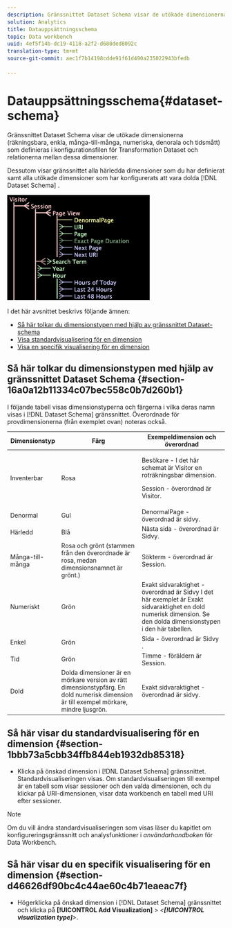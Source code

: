 ```yaml
---
description: Gränssnittet Dataset Schema visar de utökade dimensionerna (räkningsbara, enkla, många-till-många, numeriska, denorala och tidsmått) som definieras i konfigurationsfilen för Transformation Dataset och relationerna mellan dessa dimensioner.
solution: Analytics
title: Datauppsättningsschema
topic: Data workbench
uuid: 4ef5f14b-dc19-4118-a2f2-d680ded8092c
translation-type: tm+mt
source-git-commit: aec1f7b14198cdde91f61d490a235022943bfedb

---
```



# Datauppsättningsschema{#dataset-schema}

Gränssnittet Dataset Schema visar de utökade dimensionerna (räkningsbara, enkla, många-till-många, numeriska, denorala och tidsmått) som definieras i konfigurationsfilen för Transformation Dataset och relationerna mellan dessa dimensioner.

Dessutom visar gränssnittet alla härledda dimensioner som du har definierat samt alla utökade dimensioner som har konfigurerats att vara dolda [!DNL Dataset Schema] .

![](assets/vis_DatasetSchema_Example.png)

I det här avsnittet beskrivs följande ämnen:

* [Så här tolkar du dimensionstypen med hjälp av gränssnittet Dataset-schema](../../../../home/c-dataset-const-proc/c-dataset-config-tools/c-dataset-config-int/c-dataset-schema.md#section-16a0a12b11334c07bec558c0b7d260b1)
* [Visa standardvisualisering för en dimension](../../../../home/c-dataset-const-proc/c-dataset-config-tools/c-dataset-config-int/c-dataset-schema.md#section-1bbb73a5cbb34ffb844eb1932db85318)
* [Visa en specifik visualisering för en dimension](../../../../home/c-dataset-const-proc/c-dataset-config-tools/c-dataset-config-int/c-dataset-schema.md#section-d46626df90bc4c44ae60c4b71eaeac7f)

## Så här tolkar du dimensionstypen med hjälp av gränssnittet Dataset Schema {#section-16a0a12b11334c07bec558c0b7d260b1}

I följande tabell visas dimensionstyperna och färgerna i vilka deras namn visas i [!DNL Dataset Schema] gränssnittet. Överordnade för provdimensionerna (från exemplet ovan) noteras också.

<table id="table_20D1A9EAAED247338476C475C63255F5"> 
 <thead> 
  <tr> 
   <th colname="col1" class="entry"> Dimensionstyp </th> 
   <th colname="col2" class="entry"> Färg </th> 
   <th colname="col3" class="entry"> Exempeldimension och överordnad </th> 
  </tr> 
 </thead>
 <tbody> 
  <tr> 
   <td colname="col1"> Inventerbar </td> 
   <td colname="col2"> Rosa </td> 
   <td colname="col3"> <p>Besökare - I det här schemat är Visitor en roträkningsbar dimension. </p> <p> Session - överordnad är Visitor. </p> </td> 
  </tr> 
  <tr> 
   <td colname="col1"> Denormal </td> 
   <td colname="col2"> Gul </td> 
   <td colname="col3"> DenormalPage - överordnad är sidvy. </td> 
  </tr> 
  <tr> 
   <td colname="col1"> Härledd </td> 
   <td colname="col2"> Blå </td> 
   <td colname="col3"> Nästa sida - överordnad är Sidvy. </td> 
  </tr> 
  <tr> 
   <td colname="col1"> Många-till-många </td> 
   <td colname="col2"> Rosa och grönt (stammen från den överordnade är rosa, medan dimensionsnamnet är grönt.) </td> 
   <td colname="col3"> Sökterm - överordnad är Session. </td> 
  </tr> 
  <tr> 
   <td colname="col1"> Numeriskt </td> 
   <td colname="col2"> Grön </td> 
   <td colname="col3"> Exakt sidvaraktighet - överordnad är Sidvy I det här exemplet är Exakt sidvaraktighet en dold numerisk dimension. Se den dolda dimensionstypen i den här tabellen. </td> 
  </tr> 
  <tr> 
   <td colname="col1"> Enkel </td> 
   <td colname="col2"> Grön </td> 
   <td colname="col3"> Sida - överordnad är Sidvy . </td> 
  </tr> 
  <tr> 
   <td colname="col1"> Tid </td> 
   <td colname="col2"> Grön </td> 
   <td colname="col3"> Timme - föräldern är Session. </td> 
  </tr> 
  <tr> 
   <td colname="col1"> Dold </td> 
   <td colname="col2"> Dolda dimensioner är en mörkare version av rätt dimensionstypfärg. En dold numerisk dimension är till exempel mörkare, mindre ljusgrön. </td> 
   <td colname="col3"> Exakt sidvaraktighet - överordnad är sidvy. </td> 
  </tr> 
 </tbody> 
</table>

## Så här visar du standardvisualisering för en dimension {#section-1bbb73a5cbb34ffb844eb1932db85318}

* Klicka på önskad dimension i [!DNL Dataset Schema] gränssnittet. Standardvisualiseringen visas. Om standardvisualiseringen till exempel är en tabell som visar sessioner och den valda dimensionen, och du klickar på URI-dimensionen, visar data workbench en tabell med URI efter sessioner.

>[!NOTE]
>
>Om du vill ändra standardvisualiseringen som visas läser du kapitlet om konfigureringsgränssnitt och analysfunktioner i *användarhandboken* för Data Workbench.

## Så här visar du en specifik visualisering för en dimension {#section-d46626df90bc4c44ae60c4b71eaeac7f}

* Högerklicka på önskad dimension i [!DNL Dataset Schema] gränssnittet och klicka på **[!UICONTROL Add Visualization]** > *&lt;**[!UICONTROL visualization type]**>*.

